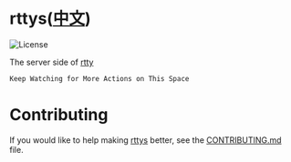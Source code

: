 # rttys([中文](/README_ZH.md))

![](https://img.shields.io/badge/license-GPLV3-brightgreen.svg?style=plastic "License")

The server side of [rtty](https://github.com/zhaojh329/rtty)

`Keep Watching for More Actions on This Space`

# Contributing
If you would like to help making [rttys](https://github.com/zhaojh329/rttys) better,
see the [CONTRIBUTING.md](https://github.com/zhaojh329/rttys/blob/master/CONTRIBUTING.md) file.